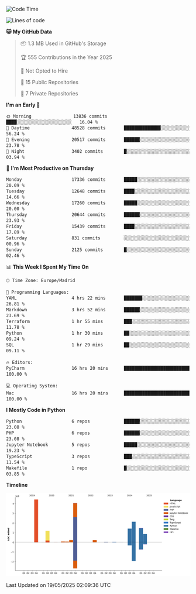 <!--START_SECTION:waka-->
![Code Time](http://img.shields.io/badge/Code%20Time-831%20hrs%2015%20mins-blue)

![Lines of code](https://img.shields.io/badge/From%20Hello%20World%20I%27ve%20Written-16.2%20million%20lines%20of%20code-blue)

**🐱 My GitHub Data** 

> 📦 1.3 MB Used in GitHub's Storage 
 > 
> 🏆 555 Contributions in the Year 2025
 > 
> 🚫 Not Opted to Hire
 > 
> 📜 15 Public Repositories 
 > 
> 🔑 7 Private Repositories 
 > 
**I'm an Early 🐤** 

```text
🌞 Morning                13836 commits       ████░░░░░░░░░░░░░░░░░░░░░   16.04 % 
🌆 Daytime                48528 commits       ██████████████░░░░░░░░░░░   56.24 % 
🌃 Evening                20517 commits       ██████░░░░░░░░░░░░░░░░░░░   23.78 % 
🌙 Night                  3402 commits        █░░░░░░░░░░░░░░░░░░░░░░░░   03.94 % 
```
📅 **I'm Most Productive on Thursday** 

```text
Monday                   17336 commits       █████░░░░░░░░░░░░░░░░░░░░   20.09 % 
Tuesday                  12648 commits       ████░░░░░░░░░░░░░░░░░░░░░   14.66 % 
Wednesday                17260 commits       █████░░░░░░░░░░░░░░░░░░░░   20.00 % 
Thursday                 20644 commits       ██████░░░░░░░░░░░░░░░░░░░   23.93 % 
Friday                   15439 commits       ████░░░░░░░░░░░░░░░░░░░░░   17.89 % 
Saturday                 831 commits         ░░░░░░░░░░░░░░░░░░░░░░░░░   00.96 % 
Sunday                   2125 commits        █░░░░░░░░░░░░░░░░░░░░░░░░   02.46 % 
```


📊 **This Week I Spent My Time On** 

```text
🕑︎ Time Zone: Europe/Madrid

💬 Programming Languages: 
YAML                     4 hrs 22 mins       ███████░░░░░░░░░░░░░░░░░░   26.81 % 
Markdown                 3 hrs 52 mins       ██████░░░░░░░░░░░░░░░░░░░   23.69 % 
Terraform                1 hr 55 mins        ███░░░░░░░░░░░░░░░░░░░░░░   11.78 % 
Python                   1 hr 30 mins        ██░░░░░░░░░░░░░░░░░░░░░░░   09.24 % 
SQL                      1 hr 29 mins        ██░░░░░░░░░░░░░░░░░░░░░░░   09.11 % 

🔥 Editors: 
PyCharm                  16 hrs 20 mins      █████████████████████████   100.00 % 

💻 Operating System: 
Mac                      16 hrs 20 mins      █████████████████████████   100.00 % 
```

**I Mostly Code in Python** 

```text
Python                   6 repos             ██████░░░░░░░░░░░░░░░░░░░   23.08 % 
PHP                      6 repos             ██████░░░░░░░░░░░░░░░░░░░   23.08 % 
Jupyter Notebook         5 repos             █████░░░░░░░░░░░░░░░░░░░░   19.23 % 
TypeScript               3 repos             ███░░░░░░░░░░░░░░░░░░░░░░   11.54 % 
Makefile                 1 repo              █░░░░░░░░░░░░░░░░░░░░░░░░   03.85 % 
```



**Timeline**

![Lines of Code chart](https://raw.githubusercontent.com/danisoronellas/danisoronellas/main/assets/bar_graph.png)


 Last Updated on 19/05/2025 02:09:36 UTC
<!--END_SECTION:waka-->
